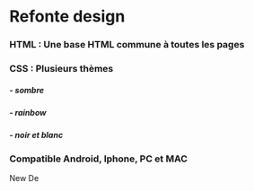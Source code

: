 # Refonte design

### HTML : Une base HTML commune à toutes les pages

[logo]: https://github.com/darkshark400/BLOG/blob/master/icons/html.png "Logo Title Text 2"


### CSS : Plusieurs thèmes

##### - sombre
##### - rainbow
##### - noir et blanc

### Compatible Android, Iphone, PC et MAC


New De
